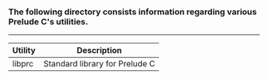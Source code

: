 ### The following directory consists information regarding various Prelude C's utilities.

---

| Utility | Description |
| ------- | ----------- |
| libprc  | Standard library for Prelude C